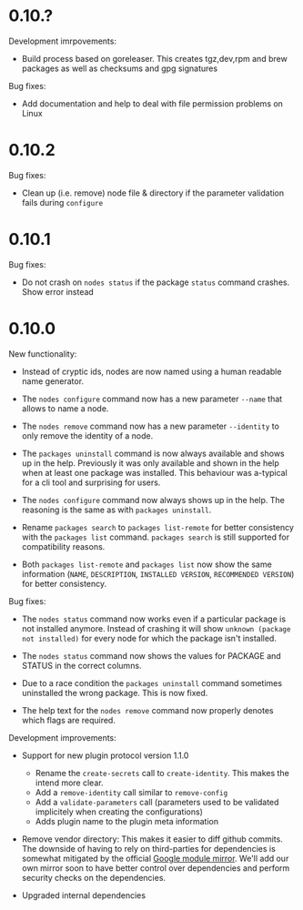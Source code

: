 # 0.10.?

Development imrpovements:

* Build process based on goreleaser. This creates tgz,dev,rpm and brew packages as well as checksums and gpg signatures

Bug fixes:

* Add documentation and help to deal with file permission problems on Linux

# 0.10.2

Bug fixes:

* Clean up (i.e. remove) node file & directory if the parameter validation fails during `configure`

# 0.10.1

Bug fixes:

* Do not crash on `nodes status` if the package `status` command crashes. Show error instead

# 0.10.0

New functionality:

* Instead of cryptic ids, nodes are now named using a human readable name generator.

* The `nodes configure` command now has a new parameter `--name` that allows to name a node.

* The `nodes remove` command now has a new parameter `--identity` to only remove the identity of a node.

* The `packages uninstall` command is now always available and shows up in the help. Previously it was only available and shown in the help when at least one package was installed. This behaviour was a-typical for a cli tool and surprising for users.

* The `nodes configure` command now always shows up in the help. The reasoning is the same as with `packages uninstall`.

* Rename `packages search` to `packages list-remote` for better consistency with the `packages list` command. `packages search` is still supported for compatibility reasons.

* Both `packages list-remote` and `packages list` now show the same information (`NAME`, `DESCRIPTION`, `INSTALLED VERSION`, `RECOMMENDED VERSION`) for better consistency.

Bug fixes:

* The `nodes status` command now works even if a particular package is not installed anymore. Instead of crashing it will show `unknown (package not installed)` for every node for which the package isn't installed.

* The `nodes status` command now shows the values for PACKAGE and STATUS in the correct columns.

* Due to a race condition the `packages uninstall` command sometimes uninstalled the wrong package. This is now fixed.

* The help text for the `nodes remove` command now properly denotes which flags are required.

Development improvements:

* Support for new plugin protocol version 1.1.0
	* Rename the `create-secrets` call to `create-identity`. This makes the intend more clear.
	* Add a `remove-identity` call similar to `remove-config`
	* Add a `validate-parameters` call (parameters used to be validated implicitely when creating the configurations)
	* Adds plugin name to the plugin meta information

* Remove vendor directory: This makes it easier to diff github commits. The downside of having to rely on third-parties for dependencies is somewhat mitigated by the official [Google module mirror](https://proxy.golang.org/). We'll add our own mirror soon to have better control over dependencies and perform security checks on the dependencies.

* Upgraded internal dependencies

